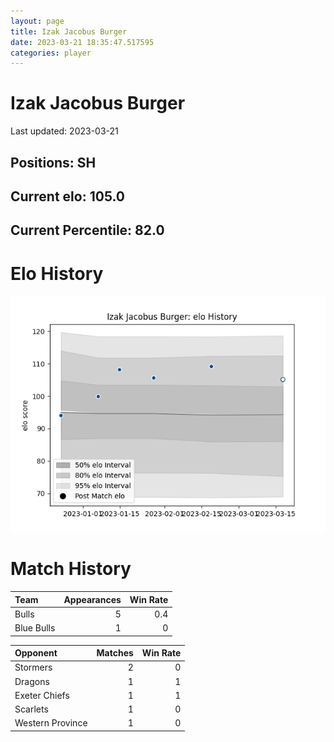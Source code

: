 ```yaml
---  
layout: page  
title: Izak Jacobus Burger  
date: 2023-03-21 18:35:47.517595  
categories: player  
---
```

# Izak Jacobus Burger


Last updated: 2023-03-21
## Positions: SH

## Current elo: 105.0

## Current Percentile: 82.0

# Elo History


![elo history](history_IzakJacobusBurger.png)
# Match History


| Team       |   Appearances |   Win Rate |
|:-----------|--------------:|-----------:|
| Bulls      |             5 |        0.4 |
| Blue Bulls |             1 |        0   |

| Opponent         |   Matches |   Win Rate |
|:-----------------|----------:|-----------:|
| Stormers         |         2 |          0 |
| Dragons          |         1 |          1 |
| Exeter Chiefs    |         1 |          1 |
| Scarlets         |         1 |          0 |
| Western Province |         1 |          0 |
